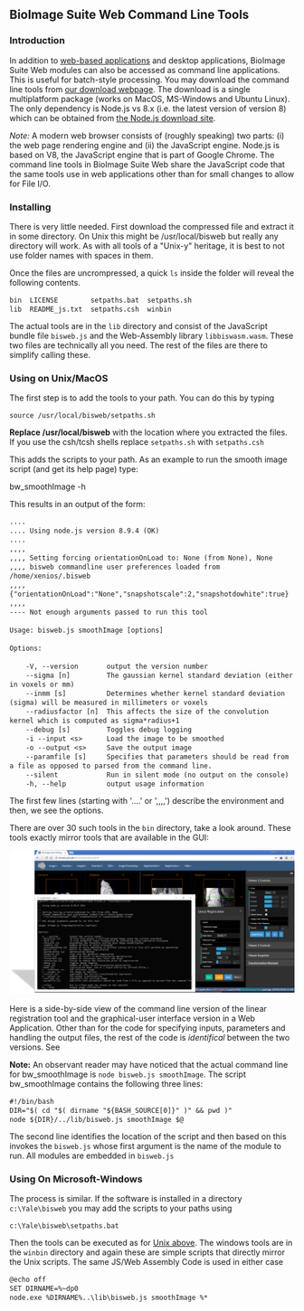 ## BioImage Suite Web Command Line Tools

### Introduction

In addition to [web-based applications](https://bioimagesuiteweb.github.io/webapp/) and desktop applications, BioImage Suite Web modules can also be accessed as command line applications. This is useful for batch-style processing. You may download the command line tools from [our download webpage](http://bisweb.yale.edu/binaries/binaries.html). The download is a single multiplatform package (works on MacOS, MS-Windows and Ubuntu Linux). The only dependency is Node.js vs 8.x (i.e. the latest version of version 8) which can be obtained from [the Node.js download site](https://nodejs.org/en/).

_Note:_ A modern web browser consists of (roughly speaking) two parts: (i) the web page rendering engine and (ii) the JavaScript engine. Node.js is based on V8, the JavaScript engine that is part of Google Chrome. The command line tools in BioImage Suite Web share the JavaScript code that the same tools use in web applications other than for small changes to allow for File I/O.

### Installing

There is very little needed. First download the compressed file and extract it in some directory. On Unix this might be /usr/local/bisweb but really any directory will work. As with all tools of a "Unix-y" heritage, it is best to not use folder names with spaces in them.

Once the files are uncrompressed, a quick `ls` inside the folder will reveal the following contents.

    bin  LICENSE        setpaths.bat  setpaths.sh
    lib  README_js.txt  setpaths.csh  winbin

The actual tools are in the `lib` directory and consist of the JavaScript bundle file `bisweb.js` and the Web-Assembly library `libbiswasm.wasm`. These two files are technically all you need. The rest of the files are there to simplify calling these.

### Using on Unix/MacOS

The first step is to add the tools to your path. You can do this by typing

    source /usr/local/bisweb/setpaths.sh

__Replace /usr/local/bisweb__ with the location where you extracted the files. If you use the csh/tcsh shells replace `setpaths.sh` with `setpaths.csh`

This adds the scripts to your path.  As an example to run the smooth image
script (and get its help page) type:

   bw_smoothImage -h

This results in an output of the form:

    ....
    .... Using node.js version 8.9.4 (OK)
    ....
    ,,,,
    ,,,, Setting forcing orientationOnLoad to: None (from None), None
    ,,,, bisweb commandline user preferences loaded from /home/xenios/.bisweb
    ,,,,  {"orientationOnLoad":"None","snapshotscale":2,"snapshotdowhite":true}
    ,,,,
    ---- Not enough arguments passed to run this tool

    Usage: bisweb.js smoothImage [options]

    Options:

        -V, --version       output the version number
        --sigma [n]         The gaussian kernel standard deviation (either in voxels or mm)
        --inmm [s]          Determines whether kernel standard deviation (sigma) will be measured in millimeters or voxels
        --radiusfactor [n]  This affects the size of the convolution kernel which is computed as sigma*radius+1
        --debug [s]         Toggles debug logging
        -i --input <s>      Load the image to be smoothed
        -o --output <s>     Save the output image
        --paramfile [s]     Specifies that parameters should be read from a file as opposed to parsed from the command line.
        --silent            Run in silent mode (no output on the console)
        -h, --help          output usage information

The first few lines (starting with '....' or ',,,,') describe the environment and then, we see the options.

There are over 30 such tools in the `bin` directory, take a look around. These tools exactly mirror tools that are available in the GUI:

![Command Line vs Web Applications](images/cmdlinevsweb.png)

Here is a side-by-side view of the command line version of the linear registration  tool and the graphical-user interface version in a Web Application. Other than for the code for specifying inputs, parameters and handling the output files, the rest of the code is _identifical_ between the two versions. See 


__Note:__ An observant reader may have noticed that the actual command line for bw_smoothImage is `node bisweb.js smoothImage`. The script bw_smoothImage contains the following three lines:

    #!/bin/bash
    DIR="$( cd "$( dirname "${BASH_SOURCE[0]}" )" && pwd )"
    node ${DIR}/../lib/bisweb.js smoothImage $@

The second line identifies the location of the script and then based on this invokes the `bisweb.js` whose first argument is the name of the module to run. All modules are embedded in `bisweb.js`


### Using On Microsoft-Windows

The process is similar. If the software is installed in a directory `c:\Yale\bisweb` you may add the scripts to your paths using

    c:\Yale\bisweb\setpaths.bat

Then the tools can be executed as for [Unix above](#using-on-Unix/MacOS). The windows tools are in the `winbin` directory and again these are simple scripts that directly mirror the Unix scripts. The same JS/Web Assembly Code is used in either case

    @echo off
    SET DIRNAME=%~dp0
    node.exe %DIRNAME%..\lib\bisweb.js smoothImage %*

